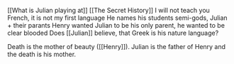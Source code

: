  

[[What is Julian playing at]] [[The Secret History]]
I will not teach you French, it is not my first language
He names his students semi-gods, Julian + their parants
Henry wanted Julian to be his only parent, he wanted to be clear blooded
Does [[Julian]] believe, that Greek is his nature language? 

Death is the mother of beauty ([[Henry]]). Julian is the father of Henry and the death is his mother. 